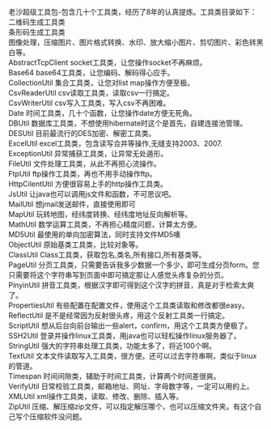 老沙超级工具包-包含几十个工具类，经历了8年的认真提炼。工具类目录如下：<br/>
二维码生成工具类<br/>
条形码生成工具类<br/>
图像处理，压缩图片、图片格式转换、水印、放大缩小图片、剪切图片、彩色转黑白等。<br/>
AbstractTcpClient  socket工具类，让您操作socket不再麻烦。<br/>
Base64 base64工具类，让您编码、解码得心应手。<br/>
CollectionUtil  集合工具类，让您对list map操作方便至极。<br/>
CsvReaderUtil  csv读取工具类，读取csv一行搞定。<br/>
CsvWriterUtil    csv写入工具类，写入csv不再困难。<br/>
Date  时间工具类，几十个函数，让您操作date方便无死角。<br/>
DBUtil 数据库工具类，不想使用hibernate时这个是首先，自建连接池管理。<br/>
DESUtil  目前最流行的DES加密、解密工具类。<br/>
ExcelUtil  excel工具类，包含读写合并等操作,无缝支持2003、2007.<br/>
ExceptionUtil  异常捕获工具类，让异常无处遁形。<br/>
FileUtil  文件处理工具类，从此不再担心流操作。<br/>
FtpUtil ftp操作工具类，再也不用手动操作ftp。<br/>
HttpCilentUtil 方便很容易上手的http操作工具类。<br/>
JsUtil  让java也可以调用js文件和函数，不可思议吧。<br/>
MailUtil 想jmail发送邮件，直接使用即可<br/>
MapUtil  玩转地图，经纬度转换、经纬度地址反向解析等。<br/>
MathUtil 数学运算工具类，不再担心精度问题，计算太方便。<br/>
MD5Util  最使用的单向加密算法，同时支持文件MD5噢<br/>
ObjectUtil 原始基类工具类，比较对象等。<br/>
ClassUtil Class工具类，获取包名,类名,所有接口,所有基类等。<br/>
PageUtil 分页工具类，只需要告诉我多少数据一个多少，即可生成分页form。您只需要将这个字符串写到页面中即可搞定那让人感觉头疼复杂的分页。<br/>
PinyinUtil 拼音工具类，根据汉字即可得到这个汉字的拼音，真是对于检索太爽了。<br/>
PropertiesUtil 有些配置在配置文件，使用这个工具类读取和修改都很easy。<br/>
ReflectUtil  是不是经常因为反射很头疼，用这个反射工具类一行搞定。<br/>
ScriptUtil 想从后台向前台输出一些alert，confirm，用这个工具类方便极了。<br/>
SSH2Util 登录并操作linux工具类，用java也可以轻松操作linux服务器了。<br/>
StringUtil  强大的字符串处理工具类，功能太多了，将近100个啊。<br/>
TextUtil 文本文件读取写入工具类，很方便。还可以过去字符串啊，类似于linux的管道。<br/>
Timespan 时间间隙类，辅助于时间工具类，计算两个时间差很爽。<br/>
VerifyUtil 日常校验工具类，邮箱地址、网址、字母数字等，一定可以用的上。<br/>
XMLUtil xml操作工具类，读取、修改、删除、插入等。<br/>
ZipUtil 压缩、解压缩zip文件，可以指定解压哪个，也可以压缩文件夹。有这个自己写个压缩软件没问题。<br/>
